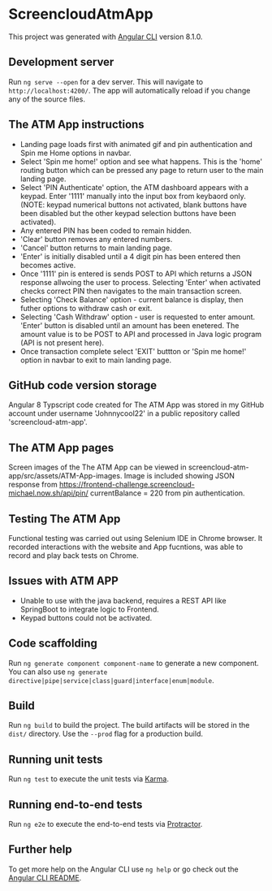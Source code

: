 # ScreencloudAtmApp

This project was generated with [Angular CLI](https://github.com/angular/angular-cli) version 8.1.0.

## Development server

Run `ng serve --open` for a dev server. This will navigate to `http://localhost:4200/`. The app will automatically reload if you change any of the source files.

## The ATM App instructions
- Landing page loads first with animated gif and pin authentication and Spin me Home options in navbar.
- Select 'Spin me home!' option and see what happens. This is the 'home' routing button which can be pressed any page to return user to the main landing page.
- Select 'PIN Authenticate' option, the ATM dashboard appears with a keypad. Enter '1111' manually into the input box from keybaord only. (NOTE: keypad numerical buttons not activated, blank buttons have been disabled but the other keypad selection buttons have been activated).
- Any entered PIN has been coded to remain hidden. 
- 'Clear' button removes any entered numbers. 
- 'Cancel' button returns to main landing page. 
- 'Enter' is initially disabled until a 4 digit pin has been entered then becomes active. 
- Once '1111' pin is entered is sends POST to API which returns a JSON response allwoing the user to process. Selecting 'Enter' when activated checks correct PIN then navigates to the main transaction screen.
- Selecting 'Check Balance' option - current balance is display, then futher options to withdraw cash or exit.
- Selecting 'Cash Withdraw' option - user is requested to enter amount. 'Enter' button is disabled until an amount has been enetered. The amount value is to be POST to API and processed in Java logic program (API is not present here). 
- Once transaction complete select 'EXIT' buttton or 'Spin me home!' option in navbar to exit to main landing page.

## GitHub code version storage

Angular 8 Typscript code created for The ATM App was stored in my GitHub account under username 'Johnnycool22' in a public repository called 'screencloud-atm-app'.

## The ATM App pages

Screen images of the The ATM App can be viewed in screencloud-atm-app/src/assets/ATM-App-images.
Image is included showing JSON response from https://frontend-challenge.screencloud-michael.now.sh/api/pin/ currentBalance = 220 from pin authentication.

## Testing The ATM App

Functional testing was carried out using Selenium IDE in Chrome browser. It recorded interactions with the website and App fucntions, was able to record and play back tests on Chrome.

## Issues with ATM APP
- Unable to use with the java backend, requires a REST API like SpringBoot to integrate logic to Frontend.
- Keypad buttons could not be activated.

## Code scaffolding

Run `ng generate component component-name` to generate a new component. You can also use `ng generate directive|pipe|service|class|guard|interface|enum|module`.

## Build

Run `ng build` to build the project. The build artifacts will be stored in the `dist/` directory. Use the `--prod` flag for a production build.

## Running unit tests

Run `ng test` to execute the unit tests via [Karma](https://karma-runner.github.io).

## Running end-to-end tests

Run `ng e2e` to execute the end-to-end tests via [Protractor](http://www.protractortest.org/).

## Further help

To get more help on the Angular CLI use `ng help` or go check out the [Angular CLI README](https://github.com/angular/angular-cli/blob/master/README.md).

